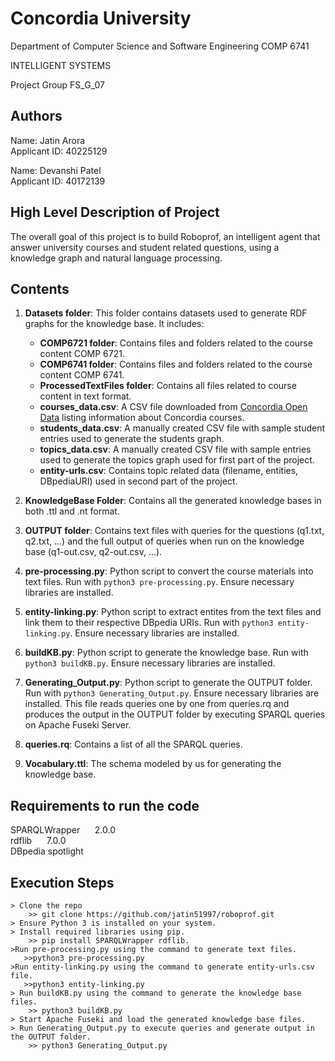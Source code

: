 # Concordia University

Department of Computer Science and Software Engineering COMP 6741

INTELLIGENT SYSTEMS

Project Group FS_G_07

## Authors

Name: Jatin Arora <br/>
Applicant ID: 40225129

Name: Devanshi Patel <br/>
Applicant ID: 40172139

## High Level Description of Project

The overall goal of this project is to build Roboprof, an intelligent agent that answer university courses and student related questions, using a knowledge graph and natural language processing.

## Contents

1. **Datasets folder**: This folder contains datasets used to generate RDF graphs for the knowledge base. It includes:

   - **COMP6721 folder**: Contains files and folders related to the course content COMP 6721.
   - **COMP6741 folder**: Contains files and folders related to the course content COMP 6741.
   - **ProcessedTextFiles folder**: Contains all files related to course content in text format. 
   - **courses_data.csv**: A CSV file downloaded from [Concordia Open Data](https://opendata.concordia.ca/datasets/) listing information about Concordia courses.
   - **students_data.csv**: A manually created CSV file with sample student entries used to generate the students graph.
   - **topics_data.csv**: A manually created CSV file with sample entries used to generate the topics graph used for first part of the project.
   - **entity-urls.csv**: Contains topic related data (filename, entities, DBpediaURI) used in second part of the project.

2. **KnowledgeBase Folder**: Contains all the generated knowledge bases in both .ttl and .nt format.

3. **OUTPUT folder**: Contains text files with queries for the questions (q1.txt, q2.txt, ...) and the full output of queries when run on the knowledge base (q1-out.csv, q2-out.csv, ...).
4. **pre-processing.py**: Python script to convert the course materials into text files.  Run with `python3 pre-processing.py`. Ensure necessary libraries are installed.
5. **entity-linking.py**: Python script to extract entites from the text files and link them to their respective DBpedia URIs.  Run with `python3 entity-linking.py`. Ensure necessary libraries are installed.
6. **buildKB.py**: Python script to generate the knowledge base. Run with `python3 buildKB.py`. Ensure necessary libraries are installed.

7. **Generating_Output.py**: Python script to generate the OUTPUT folder. Run with `python3 Generating_Output.py`. Ensure necessary libraries are installed. This file reads queries one by one from queries.rq and produces the output in the OUTPUT folder by executing SPARQL queries on Apache Fuseki Server.

8. **queries.rq**: Contains a list of all the SPARQL queries.

9. **Vocabulary.ttl**: The schema modeled by us for generating the knowledge base.

## Requirements to run the code

SPARQLWrapper &nbsp;&nbsp;&nbsp;&nbsp; 2.0.0 <br/>
rdflib &nbsp;&nbsp;&nbsp;&nbsp; 7.0.0 <br/>
DBpedia spotlight <br/>


## Execution Steps

```
> Clone the repo
    >> git clone https://github.com/jatin51997/roboprof.git
> Ensure Python 3 is installed on your system.
> Install required libraries using pip.
    >> pip install SPARQLWrapper rdflib.
>Run pre-processing.py using the command to generate text files.
   >>python3 pre-processing.py
>Run entity-linking.py using the command to generate entity-urls.csv file.
   >>python3 entity-linking.py
> Run buildKB.py using the command to generate the knowledge base files.
    >> python3 buildKB.py
> Start Apache Fuseki and load the generated knowledge base files.
> Run Generating_Output.py to execute queries and generate output in the OUTPUT folder.
    >> python3 Generating_Output.py
```
